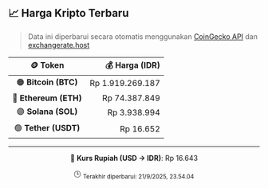 

<!-- HARGA_KRIPTO -->
## 📈 Harga Kripto Terbaru

> Data ini diperbarui secara otomatis menggunakan [CoinGecko API](https://www.coingecko.com/) dan [exchangerate.host](https://exchangerate.host/)

<div align="center">

| 🪙 Token | 💰 Harga (IDR) |
|:------:|---------------:|
| 🟠 **Bitcoin (BTC)**   | Rp 1.919.269.187 |
| 🔵 **Ethereum (ETH)**  | Rp 74.387.849 |
| 🟣 **Solana (SOL)**    | Rp 3.938.994 |
| 🟢 **Tether (USDT)**   | Rp 16.652 |

---

💱 **Kurs Rupiah (USD → IDR)**: Rp 16.643

🕒 <sub>Terakhir diperbarui: 21/9/2025, 23.54.04</sub>

</div>
<!-- /HARGA_KRIPTO -->